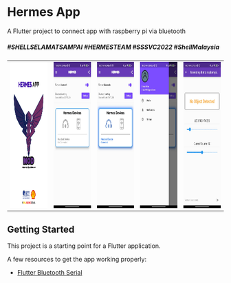 # Hermes App

A Flutter project to connect app with raspberry pi via bluetooth

##### \#SHELLSELAMATSAMPAI \#HERMESTEAM \#SSSVC2022 \#ShellMalaysia

<table>
<tr>

<td><img src="/assets/images/newlogo3.png" alt="Alt text" title="Hermes Logo" width="200" height="340"></td>

<td><img src="/assets/images/mainPage.jpeg" alt="Alt text" title="Hermes Logo" width="200" height="340"></td>

<td><img src="/assets/images/mainPageConnected.jpeg" alt="Alt text" title="Hermes Logo" width="200" height="340"></td>

<td><img src="/assets/images/profilePage.jpeg" alt="Alt text" title="Hermes Logo" width="200" height="340"></td>

<td><img src="/assets/images/notificationPage.jpeg" alt="Alt text" title="Hermes Logo" width="200" height="340"></td>

</tr>

</table>


## Getting Started

This project is a starting point for a Flutter application.

A few resources to get the app working properly:

- [Flutter Bluetooth Serial](https://pub.dev/packages/flutter_bluetooth_serial)
